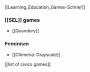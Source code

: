 [[Learning_Education_Games-Schrier]]

### [[SEL]] games

 - [[Quandary]]

### Feminism

 - [[Chimeria: Grayscale]]

[[list of civics games]]
